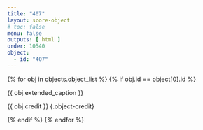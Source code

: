 ```yaml
---
title: "407"
layout: score-object
# toc: false
menu: false
outputs: [ html ]
order: 10540
object:
  - id: "407"
---
```


{% for obj in objects.object_list %}
{% if obj.id == object[0].id %}

{{ obj.extended_caption }}

{{ obj.credit }} {.object-credit}

{% endif %}
{% endfor %}

